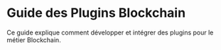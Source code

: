 # Guide des Plugins Blockchain

Ce guide explique comment développer et intégrer des plugins pour le métier Blockchain.
